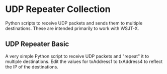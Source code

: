 # UDP Repeater Collection
Python scripts to receive UDP packets and sends them to multiple destinations.  These are intended primarily to work with WSJT-X.

## UDP Repeater Basic
A very simple Python script to receive UDP packets and "repeat" it to multiple destinations.  Edit the values for txAddress1 to txAddress4 to reflect the IP of the destinations.
